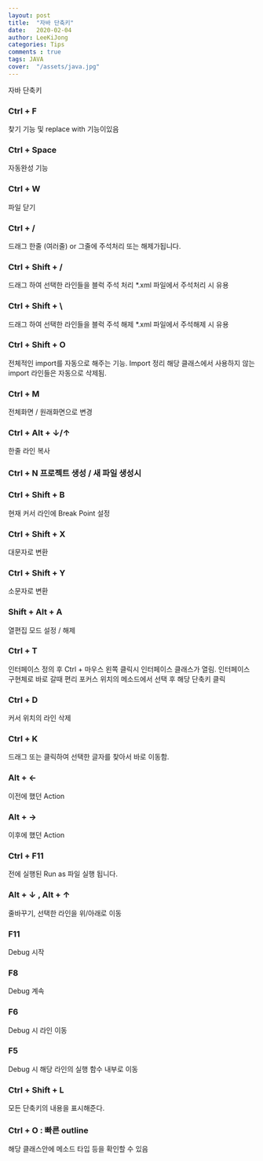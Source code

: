 ```yaml
---
layout: post
title:  "자바 단축키"
date:   2020-02-04
author: LeeKiJong
categories: Tips
comments : true
tags: JAVA 
cover:  "/assets/java.jpg"
---
```


자바 단축키<br>
<h3>Ctrl + F</h3>
찾기 기능 및 replace with 기능이있음<br>
<h3>Ctrl + Space</h3>
자동완성 기능<br>
<h3>Ctrl + W</h3>
파일 닫기<br>
<h3>Ctrl + /</h3>
드래그 한줄 (여러줄) or 그줄에 주석처리 또는 해제가됩니다.<br>
<h3>Ctrl + Shift + /</h3>
드래그 하여 선택한 라인들을 블럭 주석 처리  
*.xml 파일에서 주석처리 시 유용<br>
<h3>Ctrl + Shift + \</h3>
드래그 하여 선택한 라인들을 블럭 주석 해제  
*.xml 파일에서 주석해제 시 유용<br>
<h3>Ctrl + Shift + O</h3>
전체적인 import를 자동으로 해주는 기능. Import 정리  
해당 클래스에서 사용하지 않는 import 라인들은 자동으로 삭제됨.<br>
<h3>Ctrl + M</h3>
전체화면 / 원래화면으로 변경<br>
<h3>Ctrl + Alt + ↓/↑</h3>
한줄 라인 복사<br>
<h3>Ctrl + N
프로젝트 생성 / 새 파일 생성시<br>
<h3>Ctrl + Shift + B</h3>
현재 커서 라인에 Break Point 설정<br>
<h3>Ctrl + Shift + X</h3>
대문자로 변환<br>
<h3>Ctrl + Shift + Y</h3>
소문자로 변환<br>
<h3>Shift + Alt + A</h3>
열편집 모드 설정 / 해제<br>
<h3>Ctrl + T</h3>
인터페이스 정의 후 Ctrl + 마우스 왼쪽 클릭시 인터페이스 클래스가
열림. 인터페이스 구현체로 바로 갈때 편리
포커스 위치의 메소드에서 선택 후 해당 단축키 클릭<br>
<h3>Ctrl + D</h3>
커서 위치의 라인 삭제<br>
<h3>Ctrl + K</h3>
드래그 또는 클릭하여 선택한 글자를 찾아서 바로 이동함.<br>
<h3>Alt + ←</h3>
이전에 했던 Action<br>
<h3>Alt + →</h3>
이후에 했던 Action<br>
<h3>Ctrl + F11</h3>
전에 실행된 Run as 파일 실행 됩니다.<br>
<h3>Alt + ↓ , Alt + ↑</h3>
줄바꾸기, 선택한 라인을 위/아래로 이동<br>
<h3>F11</h3>
Debug 시작<br>
<h3>F8</h3>
Debug 계속<br>
<h3>F6</h3>
Debug 시 라인 이동<br>
<h3>F5</h3>
Debug 시 해당 라인의 실행 함수 내부로 이동<br>
<h3>Ctrl + Shift + L</h3>
모든 단축키의 내용을 표시해준다.<br>
<h3>Ctrl + O : 빠른 outline</h3>
해당 클래스안에 메소드 타입 등을 확인할 수 있음<br>

